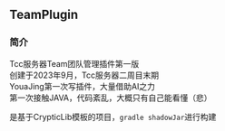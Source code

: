 ## TeamPlugin

### 简介
Tcc服务器Team团队管理插件第一版  
创建于2023年9月，Tcc服务器二周目末期  
YouaJing第一次写插件，大量借助AI之力  
第一次接触JAVA，代码紊乱，大概只有自己能看懂（悲）  

是基于CrypticLib模板的项目，```gradle shadowJar```进行构建
